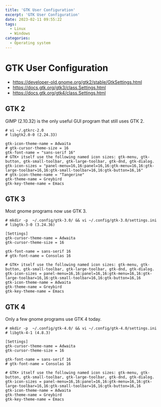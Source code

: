 ```yaml
---
title: 'GTK User Configuration'
excerpt: 'GTK User Configuration'
date: 2023-02-11 09:55:22
tags:
  - Linux
  - Windows
categories:
  - Operating system
---
```


# GTK User Configuration

+ https://developer-old.gnome.org/gtk2/stable/GtkSettings.html
+ https://docs.gtk.org/gtk3/class.Settings.html
+ https://docs.gtk.org/gtk4/class.Settings.html

## GTK 2

GIMP (2.10.32) is the only useful GUI program that still uses GTK 2.

```
# vi ~/.gtkrc-2.0
# libgtk2.0-0 (2.24.33)

gtk-icon-theme-name = Adwaita
# gtk-cursor-theme-size = 16
gtk-font-name = "sans-serif 16"
# GTK+ itself use the following named icon sizes: gtk-menu, gtk-button, gtk-small-toolbar, gtk-large-toolbar, gtk-dnd, gtk-dialog.
gtk-icon-sizes = "panel-menu=16,16:panel=16,16:gtk-menu=16,16:gtk-large-toolbar=16,16:gtk-small-toolbar=16,16:gtk-button=16,16"
# gtk-icon-theme-name = "Tangerine"
gtk-theme-name = Greybird
gtk-key-theme-name = Emacs
```

## GTK 3

Most gnome programs now use GTK 3.

```
# mkdir -p  ~/.config/gtk-3.0/ && vi ~/.config/gtk-3.0/settings.ini
# libgtk-3-0 (3.24.36)

[Settings]
gtk-cursor-theme-name = Adwaita
gtk-cursor-theme-size = 16

gtk-font-name = sans-serif 16
# gtk-font-name = Consolas 16

# GTK+ itself use the following named icon sizes: gtk-menu, gtk-button, gtk-small-toolbar, gtk-large-toolbar, gtk-dnd, gtk-dialog.
gtk-icon-sizes = panel-menu=16,16:panel=16,16:gtk-menu=16,16:gtk-large-toolbar=16,16:gtk-small-toolbar=16,16:gtk-button=16,16
gtk-icon-theme-name = Adwaita
gtk-theme-name = Greybird
gtk-key-theme-name = Emacs
```

## GTK 4

Only a few gnome programs use GTK 4 today.

```
# mkdir -p  ~/.config/gtk-4.0/ && vi ~/.config/gtk-4.0/settings.ini
# libgtk-4-1 (4.8.3)

[Settings]
gtk-cursor-theme-name = Adwaita
gtk-cursor-theme-size = 16

gtk-font-name = sans-serif 16
# gtk-font-name = Consolas 16

# GTK+ itself use the following named icon sizes: gtk-menu, gtk-button, gtk-small-toolbar, gtk-large-toolbar, gtk-dnd, gtk-dialog.
gtk-icon-sizes = panel-menu=16,16:panel=16,16:gtk-menu=16,16:gtk-large-toolbar=16,16:gtk-small-toolbar=16,16:gtk-button=16,16
gtk-icon-theme-name = Adwaita
gtk-theme-name = Greybird
gtk-key-theme-name = Emacs
```
